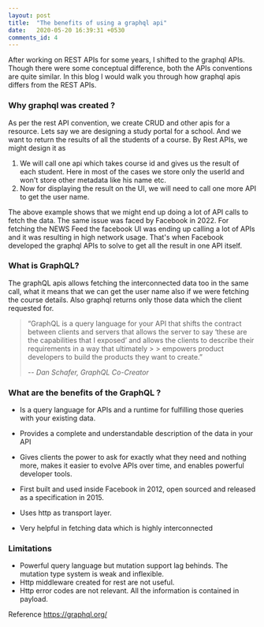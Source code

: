 ```yaml
---
layout: post
title:  "The benefits of using a graphql api"
date:   2020-05-20 16:39:31 +0530
comments_id: 4
---
```


After working on REST APIs for some years, I shifted to the graphql APIs. Though there were some conceptual difference, both the APIs conventions are quite similar. In this blog I would walk you through how graphql apis differs from the REST APIs.

### Why graphql was created ?
As per the rest API convention, we create CRUD and other apis for a resource. Lets say we are designing a study portal for a school. And we want to return the results of all the students of a course. By Rest APIs, we might design it as

1. We will call one api which takes course id and gives us the result of each student. Here in most of the cases we store only the userId and won't store other metadata like his name etc.
2. Now for displaying the result on the UI, we will need to call one more API to get the user name.

The above example shows that we might end up doing a lot of API calls to fetch the data. The same issue was faced by Facebook in 2022. For fetching the NEWS Feed the facebook UI was ending up calling a lot of APIs and it was resulting in high network usage. That's when Facebook developed the graphql APIs to solve to get all the result in one API itself.


### What is GraphQL? 
The graphQL apis allows fetching the interconnected data too in the same call, what it means that we can get the user name also if we were fetching the course details. Also graphql returns only those data which the client requested for.

> “GraphQL is a query language for your API that shifts the contract between clients and servers that allows the server to say ‘these are the capabilities that I exposed’ and allows the clients to describe their requirements in a way that ultimately > > empowers product developers to build the products they want to create.”
>
> -- <cite>Dan Schafer, GraphQL Co-Creator</cite>

### What are the benefits of the GraphQL ?

* Is a query language for APIs and a runtime for fulfilling those queries with your existing data. 

* Provides a complete and understandable description of the data in your API

* Gives clients the power to ask for exactly what they need and nothing more, makes it easier to evolve APIs over time, and enables powerful developer tools.

* First built and used inside Facebook in 2012, open sourced and released as a specification in 2015.

* Uses http as transport layer.

* Very helpful in fetching data which is highly interconnected




### Limitations

* Powerful query language but mutation support lag behinds. The mutation type system is weak and inflexible.
* Http middleware created for rest are not useful.
* Http error codes are not relevant. All the information is contained in payload.

Reference https://graphql.org/